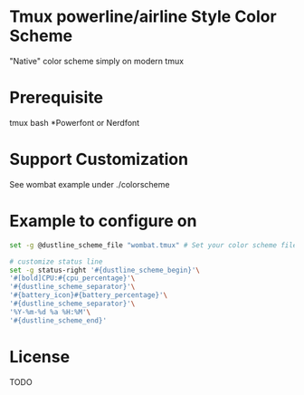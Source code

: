 # Tmux powerline/airline Style Color Scheme
"Native" color scheme simply on modern tmux

# Prerequisite 
tmux
bash
*Powerfont or Nerdfont

# Support Customization
See wombat example under ./colorscheme

# Example to configure on

```bash
set -g @dustline_scheme_file "wombat.tmux" # Set your color scheme file

# customize status line
set -g status-right '#{dustline_scheme_begin}'\
'#[bold]CPU:#{cpu_percentage}'\
'#{dustline_scheme_separator}'\
'#{battery_icon}#{battery_percentage}'\
'#{dustline_scheme_separator}'\
'%Y-%m-%d %a %H:%M'\
'#{dustline_scheme_end}'

```

# License
TODO
